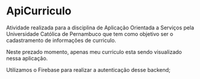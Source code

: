 # ApiCurriculo 

 Atividade realizada para a disciplina de Aplicação Orientada a Serviços pela Universidade Católica de Pernambuco que tem como objetivo ser o cadastramento de informações de curriculo. 

Neste prezado momento, apenas meu curriculo esta sendo visualizado nessa aplicação. 

Utilizamos o Firebase para realizar a autenticação desse backend; 
